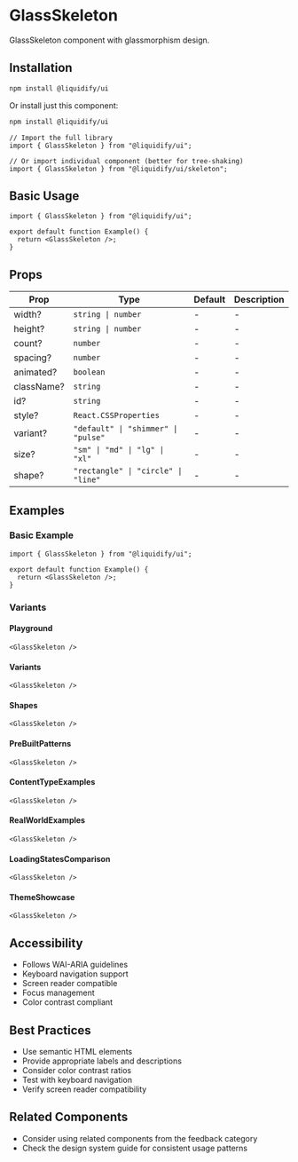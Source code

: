 # GlassSkeleton

GlassSkeleton component with glassmorphism design.

## Installation

```bash
npm install @liquidify/ui
```

Or install just this component:

```bash
npm install @liquidify/ui
```

```tsx
// Import the full library
import { GlassSkeleton } from "@liquidify/ui";

// Or import individual component (better for tree-shaking)
import { GlassSkeleton } from "@liquidify/ui/skeleton";
```

## Basic Usage

```tsx
import { GlassSkeleton } from "@liquidify/ui";

export default function Example() {
  return <GlassSkeleton />;
}
```

## Props

| Prop       | Type                                | Default | Description |
| ---------- | ----------------------------------- | ------- | ----------- |
| width?     | `string \| number`                  | -       | -           |
| height?    | `string \| number`                  | -       | -           |
| count?     | `number`                            | -       | -           |
| spacing?   | `number`                            | -       | -           |
| animated?  | `boolean`                           | -       | -           |
| className? | `string`                            | -       | -           |
| id?        | `string`                            | -       | -           |
| style?     | `React.CSSProperties`               | -       | -           |
| variant?   | `"default" \| "shimmer" \| "pulse"` | -       | -           |
| size?      | `"sm" \| "md" \| "lg" \| "xl"`      | -       | -           |
| shape?     | `"rectangle" \| "circle" \| "line"` | -       | -           |

## Examples

### Basic Example

```tsx
import { GlassSkeleton } from "@liquidify/ui";

export default function Example() {
  return <GlassSkeleton />;
}
```

### Variants

#### Playground

```tsx
<GlassSkeleton />
```

#### Variants

```tsx
<GlassSkeleton />
```

#### Shapes

```tsx
<GlassSkeleton />
```

#### PreBuiltPatterns

```tsx
<GlassSkeleton />
```

#### ContentTypeExamples

```tsx
<GlassSkeleton />
```

#### RealWorldExamples

```tsx
<GlassSkeleton />
```

#### LoadingStatesComparison

```tsx
<GlassSkeleton />
```

#### ThemeShowcase

```tsx
<GlassSkeleton />
```

## Accessibility

- Follows WAI-ARIA guidelines
- Keyboard navigation support
- Screen reader compatible
- Focus management
- Color contrast compliant

## Best Practices

- Use semantic HTML elements
- Provide appropriate labels and descriptions
- Consider color contrast ratios
- Test with keyboard navigation
- Verify screen reader compatibility

## Related Components

- Consider using related components from the feedback category
- Check the design system guide for consistent usage patterns

